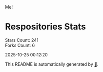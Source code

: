 Me!

# Respositories Stats
Stars Count: 241  
Forks Count: 6

2025-10-25 00:12:20  

This README is automatically generated by [🐰](https://github.com/rnitta/rnitta).
